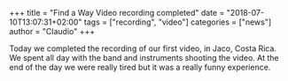 +++
title = "Find a Way Video recording completed"
date = "2018-07-10T13:07:31+02:00"
tags = ["recording", "video"]
categories = ["news"]
author = "Claudio"
+++

Today we completed the recording of our first video, in Jaco, Costa Rica.
We spent all day with the band and instruments shooting the video.
At the end of the day we were really tired but it was a really funny experience.
